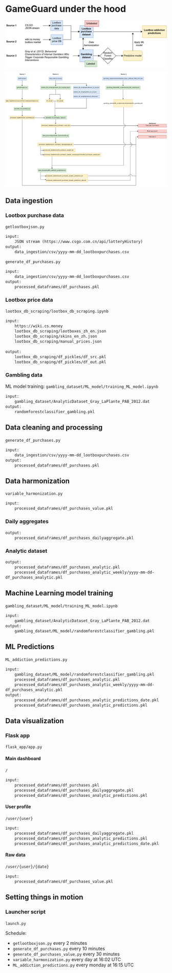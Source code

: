 # GameGuard under the hood

![](https://github.com/wonx/lootbox_addiction/blob/main/docs/workflow.png?raw=true)

![](https://github.com/wonx/lootbox_addiction/blob/main/docs/gameguard_file_relationship.png?raw=true)

## Data ingestion

### Lootbox purchase data

`getlootboxjson.py`

    input:
        JSON stream (https://www.csgo.com.cn/api/lotteryHistory)
    output:
        data_ingestion/csv/yyyy-mm-dd_lootboxpurchases.csv

`generate_df_purchases.py`

    input:
        data_ingestion/csv/yyyy-mm-dd_lootboxpurchases.csv
    output:
        processed_dataframes/df_purchases.pkl

### Lootbox price data
`lootbox_db_scraping/lootbox_db_scraping.ipynb`

    input:
        https://wiki.cs.money
        lootbox_db_scraping/lootboxes_zh_en.json
        lootbox_db_scraping/skins_en_zh.json
        lootbox_db_scraping/manual_prices.json

    output:
        lootbox_db_sraping/df_pickles/df_src.pkl
        lootbox_db_sraping/df_pickles/df_out.pkl


### Gambling data

ML model training:
    `gambling_dataset/ML_model/training_ML_model.ipynb`

    input:
        gambling_dataset/AnalyticDataset_Gray_LaPlante_PAB_2012.dat
    output:
        randomforestclassifier_gambling.pkl




## Data cleaning and processing
`generate_df_purchases.py`

    input:
        data_ingestion/csv/yyyy-mm-dd_lootboxpurchases.csv
    output:
        processed_dataframes/df_purchases.pkl


## Data harmonization
`variable_harmonization.py`

    input:
        processed_dataframes/df_purchases_value.pkl

### Daily aggregates
    output:
        processed_dataframes/df_purchases_dailyaggregate.pkl

### Analytic dataset
    output:
        processed_dataframes/df_purchases_analytic.pkl
        processed_dataframes/df_purchases_analytic_weekly/yyyy-mm-dd-df_purchases_analytic.pkl

## Machine Learning model training
`gambling_dataset/ML_model/training_ML_model.ipynb`

    input:
        gambling_dataset/AnalyticDataset_Gray_LaPlante_PAB_2012.dat
    output:
        gambling_dataset/ML_model/randomforestclassifier_gambling.pkl


## ML Predictions
`ML_addiction_predictions.py`

    input:
        gambling_dataset/ML_model/randomforestclassifier_gambling.pkl
        processed_dataframes/df_purchases_analytic.pkl
        processed_dataframes/df_purchases_analytic_weekly/yyyy-mm-dd-df_purchases_analytic.pkl
    output:
        processed_dataframes/df_purchases_analytic_predictions_date.pkl
        processed_dataframes/df_purchases_analytic_predictions.pkl


## Data visualization

### Flask app
`flask_app/app.py`
#### Main dashboard
`/` 

    input:
        processed_dataframes/df_purchases.pkl
        processed_dataframes/df_purchases_dailyaggregate.pkl
        processed_dataframes/df_purchases_analytic_predictions.pkl
#### User profile
`/user/{user}`

    input:
        processed_dataframes/df_purchases_dailyaggregate.pkl
        processed_dataframes/df_purchases_analytic_predictions.pkl
        processed_dataframes/df_purchases_analytic_predictions_date.pkl
#### Raw data
`/user/{user}/{date}`

    input:
        processed_dataframes/df_purchases_value.pkl

## Setting things in motion
### Launcher script
`launch.py`

Schedule:
- `getlootboxjson.py` every 2 minutes
- `generate_df_purchases.py` every 10 minutes
- `generate_df_purchases_value.py` every 30 minutes
- `variable_harmonization.py` every day at 16:02 UTC
- `ML_addiction_predictions.py` every monday at 16:15 UTC